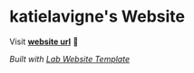 
# katielavigne's Website

Visit **[website url](#)** 🚀

_Built with [Lab Website Template](https://greene-lab.gitbook.io/lab-website-template-docs)_

